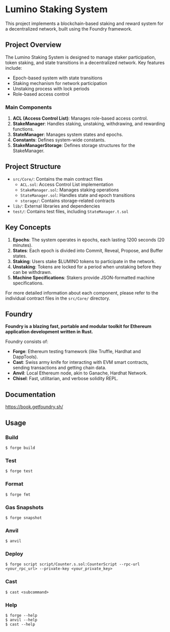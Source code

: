 # Lumino Staking System

This project implements a blockchain-based staking and reward system for a decentralized network, built using the Foundry framework.

## Project Overview

The Lumino Staking System is designed to manage staker participation, token staking, and state transitions in a decentralized network. Key features include:

- Epoch-based system with state transitions
- Staking mechanism for network participation
- Unstaking process with lock periods
- Role-based access control

### Main Components

1. **ACL (Access Control List)**: Manages role-based access control.
2. **StakeManager**: Handles staking, unstaking, withdrawing, and rewarding functions.
3. **StateManager**: Manages system states and epochs.
4. **Constants**: Defines system-wide constants.
5. **StakeManagerStorage**: Defines storage structures for the StakeManager.

## Project Structure

- `src/Core/`: Contains the main contract files
    - `ACL.sol`: Access Control List implementation
    - `StakeManager.sol`: Manages staking operations
    - `StateManager.sol`: Handles state and epoch transitions
    - `storage/`: Contains storage-related contracts
- `lib/`: External libraries and dependencies
- `test/`: Contains test files, including `StateManager.t.sol`

## Key Concepts

1. **Epochs**: The system operates in epochs, each lasting 1200 seconds (20 minutes).
2. **States**: Each epoch is divided into Commit, Reveal, Propose, and Buffer states.
3. **Staking**: Users stake $LUMINO tokens to participate in the network.
4. **Unstaking**: Tokens are locked for a period when unstaking before they can be withdrawn.
5. **Machine Specifications**: Stakers provide JSON-formatted machine specifications.

For more detailed information about each component, please refer to the individual contract files in the `src/Core/` directory.

## Foundry

**Foundry is a blazing fast, portable and modular toolkit for Ethereum application development written in Rust.**

Foundry consists of:

-   **Forge**: Ethereum testing framework (like Truffle, Hardhat and DappTools).
-   **Cast**: Swiss army knife for interacting with EVM smart contracts, sending transactions and getting chain data.
-   **Anvil**: Local Ethereum node, akin to Ganache, Hardhat Network.
-   **Chisel**: Fast, utilitarian, and verbose solidity REPL.

## Documentation

https://book.getfoundry.sh/

## Usage

### Build

```shell
$ forge build
```

### Test

```shell
$ forge test
```

### Format

```shell
$ forge fmt
```

### Gas Snapshots

```shell
$ forge snapshot
```

### Anvil

```shell
$ anvil
```

### Deploy

```shell
$ forge script script/Counter.s.sol:CounterScript --rpc-url <your_rpc_url> --private-key <your_private_key>
```

### Cast

```shell
$ cast <subcommand>
```

### Help

```shell
$ forge --help
$ anvil --help
$ cast --help
```
